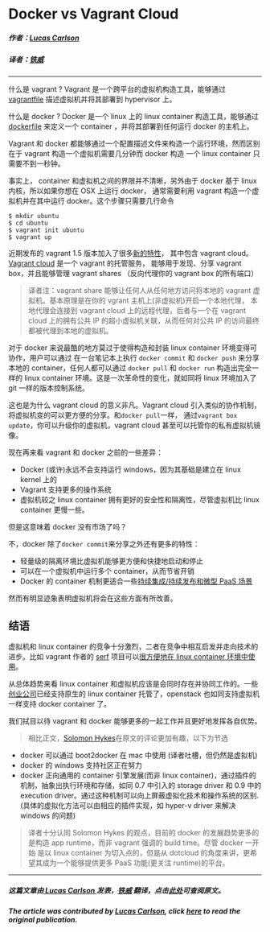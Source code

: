 # Docker vs Vagrant Cloud

##### 作者：[Lucas Carlson](http://www.centurylinklabs.com/author/cardmagic/)

##### 译者：[铁威](https://github.com/TieWei)

---

什么是 vagrant ? Vagrant 是一个跨平台的虚拟机构造工具，能够通过 [vagrantfile](https://github.com/patrickdlee/vagrant-examples/blob/master/example2/Vagrantfile) 
描述虚拟机并将其部署到 hypervisor 上。

什么是 docker ? Docker 是一个 linux 上的 linux container 构造工具，能够通过 [dockerfile](https://github.com/CenturyLinkLabs/ctlc-docker-wordpress/blob/master/Dockerfile) 来定义一个 container ，并将其部署到任何运行 docker 的主机上。

Vagrant 和 docker 都能够通过一个配置描述文件来构造一个运行环境，然而区别在于 vagrant 构造一个虚拟机需要几分钟而 docker 构造
一个 linux container 只需要不到一秒钟。

事实上， container 和虚拟机之间的界限并不清晰，另外由于 docker 基于 linux 内核，所以如果你想在 OSX 上运行 docker，
通常需要利用 vagrant 构造一个虚拟机并在其中运行 docker。这个步骤只需要几行命令

```
$ mkdir ubuntu
$ cd ubuntu
$ vagrant init ubuntu
$ vagrant up
```

近期发布的 vagrant 1.5 版本加入了很多[新的特性](http://www.vagrantup.com/blog/vagrant-1-5-and-vagrant-cloud.html)，
其中包含 vagrant cloud。[Vagrant cloud](https://vagrantcloud.com/) 是一个 vagrant 的托管服务，
能够用于发现、分享 vagrant box，并且能够管理 vagrant shares （反向代理你的 vagrant box 的所有端口）

> 译者注：vagrant share 能够让任何人从任何地方访问将本地的 vagrant 虚拟机。基本原理是在你的 vgrant 主机上(非虚拟机)开启一个本地代理，
本地代理会连接到 vagrant cloud 上的远程代理，后者与一个在 vagrant cloud 上的拥有公共 IP 的超小虚拟机关联，从而任何对公共 IP 的访问最终
都被代理到本地的虚拟机。

对于 docker 来说最酷的地方莫过于使得构造和封装 linux container 环境变得可协作，用户可以通过
在一台笔记本上执行 `docker commit` 和 `docker push` 来分享本地的 container，任何人都可以通过 `docker pull` 和
`docker run` 构造出完全一样的 linux container 环境。这是一次革命性的变化，就如同将 linux 环境加入了 git 一样的版本控制系统。

这也是为什么 vagrant cloud 的意义非凡。Vagrant cloud 引入类似的协作机制，将虚拟机变的可以更方便的分享。和`docker pull`一样，
通过`vagrant box update`，你可以升级你的虚拟机，vagrant cloud 甚至可以托管你的私有虚拟机镜像。

现在再来看 vagrant 和 docker 之前的一些差异：

* Docker (或许)永远不会支持运行 windows，因为其基础是建立在 linux kernel 上的
* Vagrant 支持更多的操作系统
* 虚拟机较之 linux container 拥有更好的安全性和隔离性，尽管虚拟机比 linux container 更慢一些。

但是这意味着 docker 没有市场了吗？

不，docker 除了`docker commit`来分享之外还有更多的特性：

* 轻量级的隔离环境比虚拟机能够更方便和快捷地启动和停止
* 可以在一个虚拟机中运行多个 container，从而节省开销
* Docker 的 container 机制更适合一些[持续集成/持续发布和微型 PaaS 场景](http://www.centurylinklabs.com/top-10-open-source-docker-projects/)

然而有明显迹象表明虚拟机将会在这些方面有所改善。

## 结语

虚拟机和 linux container 的竞争十分激烈，二者在竞争中相互启发并走向技术的进步。比如 vagrant 作者的 [serf](http://serfdom.io/) 
项目可以[很方便地在 linux container 环境中使用](http://www.centurylinklabs.com/decentralizing-docker-how-to-use-serf-with-docker/)。

从总体趋势来看 linux container 和虚拟机应该是会同时存在并协同工作的。一些[创业公司](http://www.centurylinklabs.com/top-10-startups-built-on-docker/)已经支持原生的 linux container 托管了，openstack 也如同支持虚拟机一样支持 docker container 了。

我们拭目以待 vagrant 和 docker 能够更多的一起工作并且更好地发挥各自优势。

> 相比正文，[Solomon Hykes](http://blog.docker.io/author/solomon/)在原文的评论更加有趣，以下为节选

* docker 可以通过 boot2docker 在 mac 中使用 (译者吐槽，但仍然是虚拟机)
* docker 的 windows 支持社区正在努力
* docker 正向通用的 container 引擎发展(而非 linux container)，通过插件的机制，抽象出执行环境和存储，如同 0.7 中引入的 storage driver 和 0.9 中的 execution driver。通过这种机制可以向上屏蔽虚拟化技术和操作系统的区别. (具体的虚拟化方法可以由相应的插件实现，如 hyper-v driver 来解决 windows 的问题)

> 译者十分认同 Solomon Hykes 的观点，目前的 docker 的发展趋势更多的是构造 app runtime，而非 vagrant 强调的 build time。尽管 docker 一开始
是以 linux container 为切入点的，但是从 dotcloud 的角度来讲，更希望其成为一个能够提供更多 PaaS 功能(更关注 runtime)的平台。

---
##### 这篇文章由[ Lucas Carlson ](http://www.centurylinklabs.com/author/cardmagic/)发表，[铁威](https://github.com/TieWei) 翻译，点击[此处](http://www.centurylinklabs.com/docker-vs-vagrant-cloud/)可查阅原文。

##### The article was contributed by [Lucas Carlson](http://www.centurylinklabs.com/author/cardmagic/), click [here](http://www.centurylinklabs.com/docker-vs-vagrant-cloud/) to read the original publication.
